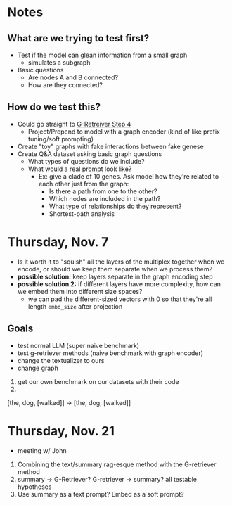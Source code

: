# Notes
## What are we trying to test first?
* Test if the model can glean information from a small graph
    * simulates a subgraph
* Basic questions
    * Are nodes A and B connected?
    * How are they connected?

## How do we test this?
* Could go straight to [G-Retreiver Step 4](images/Screenshot%202024-10-24%20at%2010.35.49 AM.png)
    * Project/Prepend to model with a graph encoder (kind of like prefix tuning/soft prompting)
* Create "toy" graphs with fake interactions between fake genese
* Create Q&A dataset asking basic graph questions
    * What types of questions do we include?
    * What would a real prompt look like?
        - Ex: give a clade of 10 genes. Ask model how they're related to each other just from the graph:
            - Is there a path from one to the other?
            - Which nodes are included in the path?
            - What type of relationships do they represent?
            - Shortest-path analysis

# Thursday, Nov. 7
* Is it worth it to "squish" all the layers of the multiplex together when we encode, or should we keep them separate when we process them?
* **possible solution:** keep layers separate in the graph encoding step
* **possible solution 2:** if different layers have more complexity, how can we embed them into different size spaces?
    * we can pad the different-sized vectors with 0 so that they're all length `embd_size` after projection

## Goals
* test normal LLM (super naive benchmark)
* test g-retriever methods (naive benchmark with graph encoder)
* change the textualizer to ours
* change graph 

1. get our own benchmark on our datasets with their code
2. 

[the, dog, [walked]] -> [the, dog, [walked]]

# Thursday, Nov. 21

* meeting w/ John
1. Combining the text/summary rag-esque method with the G-retriever method
2. summary -> G-Retriever? G-retriever -> summary? all testable hypotheses
3. Use summary as a text prompt? Embed as a soft prompt?
